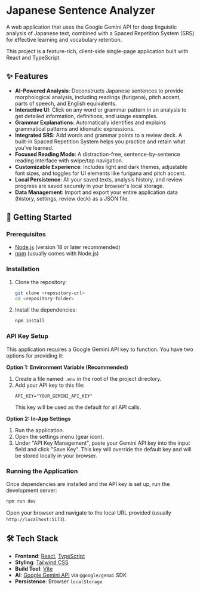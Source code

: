 # Japanese Sentence Analyzer

A web application that uses the Google Gemini API for deep linguistic analysis of Japanese text, combined with a Spaced Repetition System (SRS) for effective learning and vocabulary retention.

This project is a feature-rich, client-side single-page application built with React and TypeScript.

## ✨ Features

-   **AI-Powered Analysis**: Deconstructs Japanese sentences to provide morphological analysis, including readings (furigana), pitch accent, parts of speech, and English equivalents.
-   **Interactive UI**: Click on any word or grammar pattern in an analysis to get detailed information, definitions, and usage examples.
-   **Grammar Explanations**: Automatically identifies and explains grammatical patterns and idiomatic expressions.
-   **Integrated SRS**: Add words and grammar points to a review deck. A built-in Spaced Repetition System helps you practice and retain what you've learned.
-   **Focused Reading Mode**: A distraction-free, sentence-by-sentence reading interface with swipe/tap navigation.
-   **Customizable Experience**: Includes light and dark themes, adjustable font sizes, and toggles for UI elements like furigana and pitch accent.
-   **Local Persistence**: All your saved texts, analysis history, and review progress are saved securely in your browser's local storage.
-   **Data Management**: Import and export your entire application data (history, settings, review deck) as a JSON file.

## 🚀 Getting Started

### Prerequisites

-   [Node.js](https://nodejs.org/) (version 18 or later recommended)
-   [npm](https://www.npmjs.com/) (usually comes with Node.js)

### Installation

1.  Clone the repository:
    ```bash
    git clone <repository-url>
    cd <repository-folder>
    ```

2.  Install the dependencies:
    ```bash
    npm install
    ```

### API Key Setup

This application requires a Google Gemini API key to function. You have two options for providing it:

**Option 1: Environment Variable (Recommended)**

1.  Create a file named `.env` in the root of the project directory.
2.  Add your API key to this file:
    ```
    API_KEY="YOUR_GEMINI_API_KEY"
    ```
    This key will be used as the default for all API calls.

**Option 2: In-App Settings**

1.  Run the application.
2.  Open the settings menu (gear icon).
3.  Under "API Key Management", paste your Gemini API key into the input field and click "Save Key". This key will override the default key and will be stored locally in your browser.

### Running the Application

Once dependencies are installed and the API key is set up, run the development server:

```bash
npm run dev
```

Open your browser and navigate to the local URL provided (usually `http://localhost:5173`).

## 🛠️ Tech Stack

-   **Frontend**: [React](https://react.dev/), [TypeScript](https://www.typescriptlang.org/)
-   **Styling**: [Tailwind CSS](https://tailwindcss.com/)
-   **Build Tool**: [Vite](https://vitejs.dev/)
-   **AI**: [Google Gemini API](https://ai.google.dev/) via `@google/genai` SDK
-   **Persistence**: Browser `localStorage`
